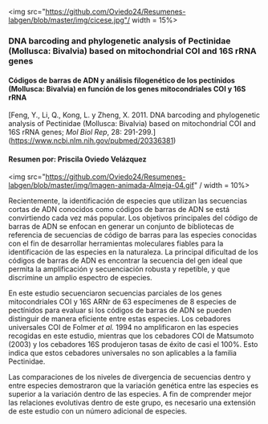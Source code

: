 <img src="https://github.com/Oviedo24/Resumenes-labgen/blob/master/img/cicese.jpg"/ width = 15%>

### DNA barcoding and phylogenetic analysis of Pectinidae (Mollusca: Bivalvia) based on mitochondrial COI and 16S rRNA genes
#### Códigos de barras de ADN y análisis filogenético de los pectínidos (Mollusca: Bivalvia) en función de los genes mitocondriales COI y 16S rRNA 
[Feng, Y., Li, Q., Kong, L. y Zheng, X. 2011. DNA barcoding and phylogenetic analysis of Pectinidae (Mollusca: Bivalvia) based on mitochondrial COI and 16S rRNA genes; *Mol Biol Rep*, 28: 291-299.] (https://www.ncbi.nlm.nih.gov/pubmed/20336381)
#### Resumen por: Priscila Oviedo Velázquez
<img src="https://github.com/Oviedo24/Resumenes-labgen/blob/master/img/Imagen-animada-Almeja-04.gif" / width = 10%>


Recientemente, la identificación de especies que utilizan las secuencias cortas de ADN conocidos como códigos de barras de ADN se está convirtiendo cada vez más popular. Los objetivos principales del código de barras de ADN se enfocan en generar un conjunto de bibliotecas de referencia de secuencias de código de barras para las especies conocidas con el fin de desarrollar herramientas moleculares fiables  para la identificación de las especies en la naturaleza.
La principal dificultad de los códigos de barras de ADN es encontrar la secuencia del gen ideal que permita la amplificación y secuenciación robusta y repetible, y que discrimine un amplio espectro de especies.

En este estudio secuenciaron secuencias parciales de los genes mitocondriales COI y 16S ARNr de 63 especímenes de 8 especies de pectínidos para evaluar si los códigos de barras de ADN se pueden distinguir de manera eficiente entre estas especies.
Los cebadores universales COI de Folmer *et al.* 1994 no amplificaron en las especies recogidas en este estudio, mientras que los cebadores COI de Matsumoto (2003) y los cebadores 16S produjeron tasas de éxito de casi el 100%. Esto indica que estos cebadores universales no son aplicables a la familia Pectinidae.

Las comparaciones de los niveles de divergencia de secuencias dentro y entre especies demostraron que la variación genética entre las especies es superior a la variación dentro de las especies. A fin de comprender mejor las relaciones evolutivas dentro de este grupo, es necesario una extensión de este estudio con un número adicional de especies.
